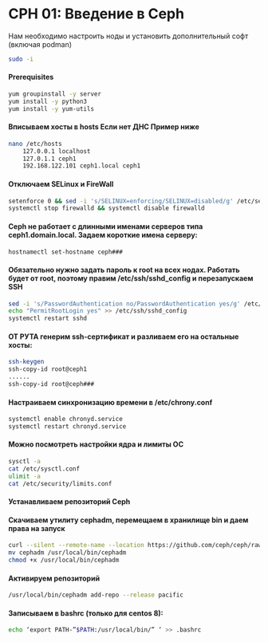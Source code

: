 # CPH 01: Введение в Ceph
Нам необходимо настроить ноды и установить дополнительный софт (включая podman)

```bash
sudo -i
```
#### Prerequisites

```bash
yum groupinstall -y server
yum install -y python3
yum install -y yum-utils
```
#### Вписываем хосты в hosts Если нет ДНС Пример ниже

```bash
nano /etc/hosts
    127.0.0.1 localhost
    127.0.1.1 ceph1
    192.168.122.101 ceph1.local ceph1
```
#### Отключаем SELinux и FireWall

```bash
setenforce 0 && sed -i 's/SELINUX=enforcing/SELINUX=disabled/g' /etc/selinux/config
systemctl stop firewalld && systemctl disable firewalld
```

#### Ceph не работает с длинными именами серверов типа ceph1.domain.local. Задаем короткие имена серверу:

```bash
hostnamectl set-hostname ceph###
```

#### Обязательно нужно задать пароль к root на всех нодах. Работать будет от root, поэтому правим /etc/ssh/sshd_config и перезапускаем SSH

```bash
sed -i 's/PasswordAuthentication no/PasswordAuthentication yes/g' /etc/ssh/sshd_config
echo "PermitRootLogin yes" >> /etc/ssh/sshd_config
systemctl restart sshd
```
#### ОТ РУТА генерим ssh-сертификат и разливаем его на остальные хосты:

```bash
ssh-keygen
ssh-copy-id root@ceph1
......
ssh-copy-id root@ceph###
```

#### Настраиваем синхронизацию времени в /etc/chrony.conf

```bash
systemctl enable chronyd.service
systemctl restart chronyd.service
```
#### Можно посмотреть настройки ядра и лимиты ОС

```bash
sysctl -a
cat /etc/sysctl.conf
ulimit -a
cat /etc/security/limits.conf
```

#### Устанавливаем репозиторий Ceph
#### Скачиваем утилиту cephadm, перемещаем в хранилище bin и даем права на запуск

```bash
curl --silent --remote-name --location https://github.com/ceph/ceph/raw/quincy/src/cephadm/cephadm
mv cephadm /usr/local/bin/cephadm
chmod +x /usr/local/bin/cephadm
```

#### Активируем репозиторий

```bash
/usr/local/bin/cephadm add-repo --release pacific
```
#### Записываем в bashrc (только для centos 8):

```bash
echo ‘export PATH-”$PATH:/usr/local/bin/” ‘ >> .bashrc
```



